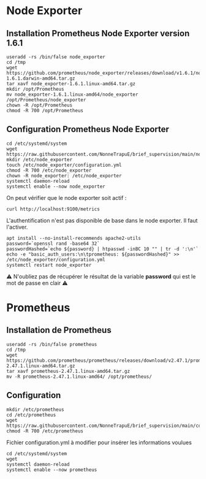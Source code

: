 # Node Exporter

## Installation Prometheus Node Exporter version 1.6.1

```
useradd -rs /bin/false node_exporter
cd /tmp
wget https://github.com/prometheus/node_exporter/releases/download/v1.6.1/node_exporter-1.6.1.darwin-amd64.tar.gz
tar xavf node_exporter-1.6.1.linux-amd64.tar.gz
mkdir /opt/Prometheus
mv node_exporter-1.6.1.linux-amd64/node_exporter /opt/Prometheus/node_exporter
chown -R /opt/Prometheus
chmod -R 700 /opt/Prometheus
```

## Configuration Prometheus Node Exporter

```
cd /etc/systemd/system
wget https://raw.githubusercontent.com/NonneTrapuE/brief_supervision/main/node_exporter.service
mkdir /etc/node_exporter
touch /etc/node_exporter/configuration.yml
chmod -R 700 /etc/node_exporter
chown -R node_exporter: /etc/node_exporter
systemctl daemon-reload
systemctl enable --now node_exporter
```

On peut vérifier que le node exporter soit actif :

```
curl http://localhost:9100/metrics
```

L'authentification n'est pas disponible de base dans le node exporter. Il faut l'activer.

```
apt install --no-install-recommends apache2-utils
password=`openssl rand -base64 32`
passwordHashed=`echo ${password} | htpasswd -inBC 10 "" | tr -d ':\n'`
echo -e "basic_auth_users:\n\tprometheus: ${passwordHashed}" >> /etc/node_exporter/configuration.yml
systemctl restart node_exporter
```

⚠️ N'oubliez pas de récupérer le résultat de la variable **password** qui est le mot de passe en clair ⚠️


# Prometheus

## Installation de Prometheus

```
useradd -rs /bin/false prometheus
cd /tmp
wget https://github.com/prometheus/prometheus/releases/download/v2.47.1/prometheus-2.47.1.linux-amd64.tar.gz
tar xavf prometheus-2.47.1.linux-amd64.tar.gz
mv -R prometheus-2.47.1.linux-amd64/ /opt/prometheus/
```

## Configuration 

```
mkdir /etc/prometheus
cd /etc/prometheus
wget https://raw.githubusercontent.com/NonneTrapuE/brief_supervision/main/configuration.yml
chmod -R 700 /etc/prometheus
```

Fichier configuration.yml à modifier pour insérer les informations voulues

```
cd /etc/systemd/system
wget 
systemctl daemon-reload
systemctl enable --now prometheus
